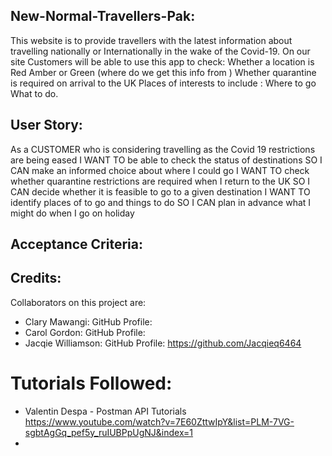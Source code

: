 ## New-Normal-Travellers-Pak:
This website is to provide travellers with the latest information about travelling nationally or Internationally in the wake of the Covid-19. On our site Customers will be able to use this app to check: Whether a location is Red Amber or Green (where do we get this info from ) Whether quarantine is required on arrival to the UK Places of interests to include : Where to go  What to do.

## User Story:

As a CUSTOMER who is considering travelling as the Covid 19 restrictions are being eased
I WANT TO be able to check the status of destinations 
SO I CAN make an informed choice about where I could go
I WANT TO check whether quarantine restrictions are required when I return to the UK
SO I CAN decide whether it is feasible to go to a given destination
I WANT TO identify places of to go and things to do
SO I CAN plan in advance what I might do when I go on holiday

## Acceptance Criteria:

## Credits:

Collaborators on this project are:
- Clary Mawangi: GitHub Profile:
- Carol Gordon: GitHub Profile:
- Jacqie Williamson: GitHub Profile: https://github.com/Jacqieq6464

# Tutorials Followed:

- Valentin Despa - Postman API Tutorials https://www.youtube.com/watch?v=7E60ZttwIpY&list=PLM-7VG-sgbtAgGq_pef5y_ruIUBPpUgNJ&index=1
- 
